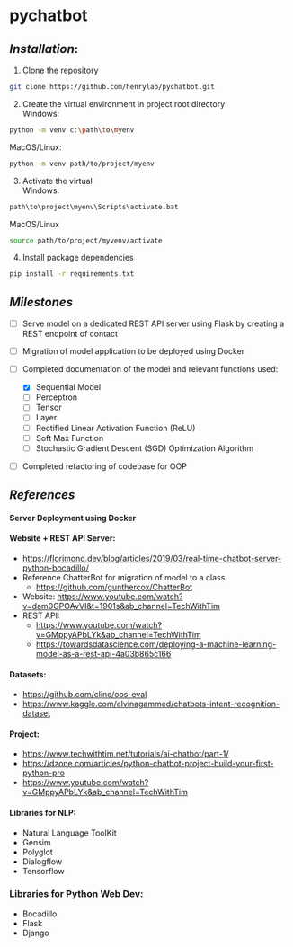 # pychatbot

## *Installation*:
1. Clone the repository
``` sh
git clone https://github.com/henrylao/pychatbot.git
```
2. Create the virtual environment in project root directory<br>
Windows:
```sh
python -m venv c:\path\to\myenv
```
MacOS/Linux:
```sh
python -m venv path/to/project/myenv
```
3. Activate the virtual<br>
Windows:
```sh
path\to\project\myenv\Scripts\activate.bat
```
MacOS/Linux
```sh
source path/to/project/myvenv/activate
```
4. Install package dependencies
``` sh
pip install -r requirements.txt
```



## *Milestones*
* [ ] Serve model on a dedicated REST API server using Flask by creating a REST endpoint of contact
* [ ] Migration of model application to be deployed using Docker
* [ ] Completed documentation of the model and relevant functions used:
	* [x] Sequential Model
	* [ ] Perceptron
	* [ ] Tensor
	* [ ] Layer
	* [ ] Rectified Linear Activation Function (ReLU)
	* [ ] Soft Max Function
	* [ ] Stochastic Gradient Descent (SGD) Optimization Algorithm

* [ ] Completed refactoring of codebase for OOP


## *References*
#### Server Deployment using Docker

#### Website + REST API Server:
* https://florimond.dev/blog/articles/2019/03/real-time-chatbot-server-python-bocadillo/
* Reference ChatterBot for migration of model to a class
  - https://github.com/gunthercox/ChatterBot
* Website: https://www.youtube.com/watch?v=dam0GPOAvVI&t=1901s&ab_channel=TechWithTim
* REST API: 
  - https://www.youtube.com/watch?v=GMppyAPbLYk&ab_channel=TechWithTim
  - https://towardsdatascience.com/deploying-a-machine-learning-model-as-a-rest-api-4a03b865c166
#### Datasets:
* https://github.com/clinc/oos-eval
* https://www.kaggle.com/elvinagammed/chatbots-intent-recognition-dataset

#### Project:
* https://www.techwithtim.net/tutorials/ai-chatbot/part-1/
* https://dzone.com/articles/python-chatbot-project-build-your-first-python-pro
* https://www.youtube.com/watch?v=GMppyAPbLYk&ab_channel=TechWithTim

#### Libraries for NLP:
* Natural Language ToolKit
* Gensim
* Polyglot
* Dialogflow
* Tensorflow

### Libraries for Python Web Dev:
* Bocadillo
* Flask
* Django
